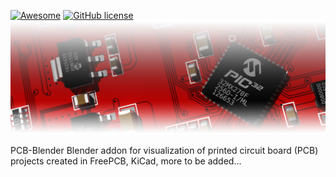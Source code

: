 [![Awesome](https://awesome.re/badge.svg)](https://awesome.re) [![GitHub license](https://img.shields.io/badge/license-MIT-blue.svg)](https://github.com/adammak23/FreePCB-Blender/blob/master/LICENSE)
[![AWESOME CHEATSHEETS LOGO](_design/Logo2.png)]()

PCB-Blender
Blender addon for visualization of printed circuit board (PCB) projects created in FreePCB, KiCad, more to be added...
